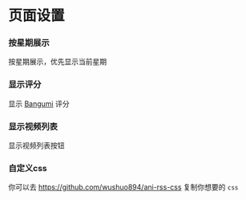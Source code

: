 # 页面设置

### 按星期展示

按星期展示，优先显示当前星期

### 显示评分

显示 [Bangumi](https://bgm.tv/) 评分

### 显示视频列表

显示视频列表按钮

### 自定义css

你可以去 <https://github.com/wushuo894/ani-rss-css> 复制你想要的 `css`
